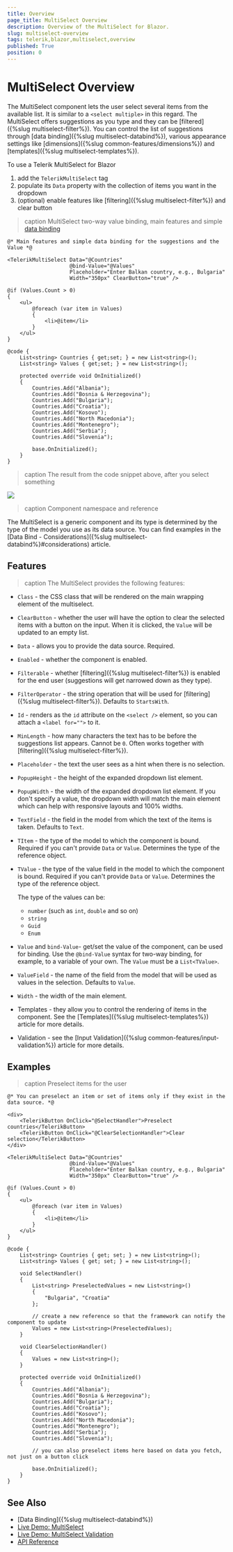```yaml
---
title: Overview
page_title: MultiSelect Overview
description: Overview of the MultiSelect for Blazor.
slug: multiselect-overview
tags: telerik,blazor,multiselect,overview
published: True
position: 0
---
```


# MultiSelect Overview

The MultiSelect component lets the user select several items from the available list. It is similar to a `<select multiple>` in this regard. The MultiSelect offers suggestions as you type and they can be [filtered]({%slug multiselect-filter%}). You can control the list of suggestions through [data binding]({%slug multiselect-databind%}), various appearance settings like [dimensions]({%slug common-features/dimensions%}) and [templates]({%slug multiselect-templates%}).

To use a Telerik MultiSelect for Blazor

1. add the `TelerikMultiSelect` tag
1. populate its `Data` property with the collection of items you want in the dropdown
1. (optional) enable features like [filtering]({%slug multiselect-filter%}) and clear button

>caption MultiSelect two-way value binding, main features and simple [data binding](data-bind)

````CSHTML
@* Main features and simple data binding for the suggestions and the Value *@

<TelerikMultiSelect Data="@Countries"
                    @bind-Value="@Values"
                    Placeholder="Enter Balkan country, e.g., Bulgaria"
                    Width="350px" ClearButton="true" />

@if (Values.Count > 0)
{
    <ul>
        @foreach (var item in Values)
        {
            <li>@item</li>
        }
    </ul>
}

@code {
    List<string> Countries { get;set; } = new List<string>();
    List<string> Values { get;set; } = new List<string>();

    protected override void OnInitialized()
    {
        Countries.Add("Albania");
        Countries.Add("Bosnia & Herzegovina");
        Countries.Add("Bulgaria");
        Countries.Add("Croatia");
        Countries.Add("Kosovo");
        Countries.Add("North Macedonia");
        Countries.Add("Montenegro");
        Countries.Add("Serbia");
        Countries.Add("Slovenia");

        base.OnInitialized();
    }
}

````

>caption The result from the code snippet above, after you select something

![](images/multiselect-overview.png)

>caption Component namespace and reference

The MultiSelect is a generic component and its type is determined by the type of the model you use as its data source. You can find examples in the [Data Bind - Considerations]({%slug multiselect-databind%}#considerations) article.


## Features

>caption The MultiSelect provides the following features:

* `Class` - the CSS class that will be rendered on the main wrapping element of the multiselect.

* `ClearButton` - whether the user will have the option to clear the selected items with a button on the input. When it is clicked, the `Value` will be updated to an empty list.

* `Data` - allows you to provide the data source. Required.

* `Enabled` - whether the component is enabled.

* `Filterable` - whether [filtering]({%slug multiselect-filter%}) is enabled for the end user
(suggestions will get narrowed down as they type).

* `FilterOperator` - the string operation that will be used for [filtering]({%slug multiselect-filter%}). Defaults to `StartsWith`.

* `Id` - renders as the `id` attribute on the `<select />` element, so you can attach a `<label for="">` to it.

* `MinLength` - how many characters the text has to be before the suggestions list appears. Cannot be `0`. Often works together with [filtering]({%slug multiselect-filter%}).

* `Placeholder` - the text the user sees as a hint when there is no selection.

* `PopupHeight` - the height of the expanded dropdown list element.

* `PopupWidth` - the width of the expanded dropdown list element. If you don't specify a value, the dropdown width will match the main element which can help with responsive layouts and 100% widths.

* `TextField` - the field in the model from which the text of the items is taken. Defaults to `Text`.

* `TItem` - the type of the model to which the component is bound. Required if you can't provide `Data` or `Value`. Determines the type of the reference object.

* `TValue` - the type of the value field in the model to which the component is bound. Required if you can't provide `Data` or `Value`. Determines the type of the reference object.

    The type of the values can be:

    * `number` (such as `int`, `double` and so on)
    * `string`
    * `Guid`
    * `Enum`

* `Value` and `bind-Value`- get/set the value of the component, can be used for binding. Use the `@bind-Value` syntax for two-way binding, for example, to a variable of your own. The `Value` must be a `List<TValue>`.

* `ValueField` - the name of the field from the model that will be used as values in the selection. Defaults to `Value`.

* `Width` - the width of the main element.

* Templates - they allow you to control the rendering of items in the component. See the [Templates]({%slug multiselect-templates%}) article for more details.

* Validation - see the [Input Validation]({%slug common-features/input-validation%}) article for more details.


## Examples

>caption Preselect items for the user

````CSHTML
@* You can preselect an item or set of items only if they exist in the data source. *@

<div>
    <TelerikButton OnClick="@SelectHandler">Preselect countries</TelerikButton>
    <TelerikButton OnClick="@ClearSelectionHandler">Clear selection</TelerikButton>
</div>

<TelerikMultiSelect Data="@Countries"
                    @bind-Value="@Values"
                    Placeholder="Enter Balkan country, e.g., Bulgaria"
                    Width="350px" ClearButton="true" />

@if (Values.Count > 0)
{
    <ul>
        @foreach (var item in Values)
        {
            <li>@item</li>
        }
    </ul>
}

@code {
    List<string> Countries { get; set; } = new List<string>();
    List<string> Values { get; set; } = new List<string>();

    void SelectHandler()
    {
        List<string> PreselectedValues = new List<string>()
        {
            "Bulgaria", "Croatia"
        };

        // create a new reference so that the framework can notify the component to update
        Values = new List<string>(PreselectedValues);
    }

    void ClearSelectionHandler()
    {
        Values = new List<string>();
    }

    protected override void OnInitialized()
    {
        Countries.Add("Albania");
        Countries.Add("Bosnia & Herzegovina");
        Countries.Add("Bulgaria");
        Countries.Add("Croatia");
        Countries.Add("Kosovo");
        Countries.Add("North Macedonia");
        Countries.Add("Montenegro");
        Countries.Add("Serbia");
        Countries.Add("Slovenia");

        // you can also preselect items here based on data you fetch, not just on a button click

        base.OnInitialized();
    }
}
````

## See Also

  * [Data Binding]({%slug multiselect-databind%})
  * [Live Demo: MultiSelect](https://demos.telerik.com/blazor-ui/multiselect/overview)
  * [Live Demo: MultiSelect Validation](https://demos.telerik.com/blazor-ui/multiselect/validation)
  * [API Reference](https://docs.telerik.com/blazor-ui/api/Telerik.Blazor.Components.TelerikMultiSelect-2)
